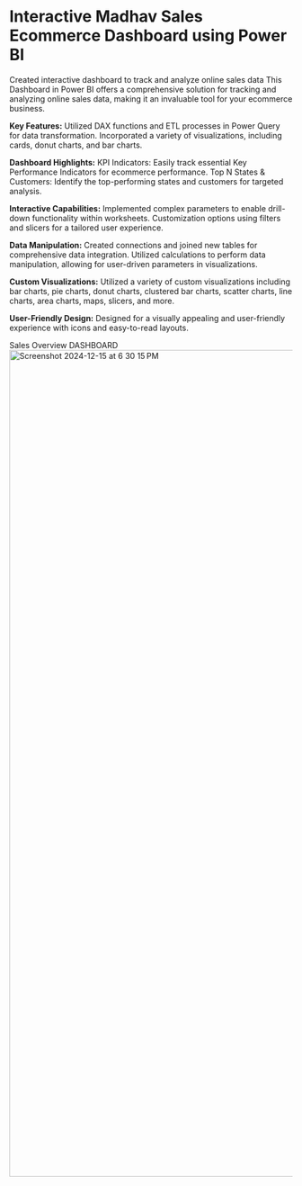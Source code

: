 # Interactive Madhav Sales Ecommerce Dashboard using Power BI

Created interactive dashboard to track and analyze online sales data This Dashboard in Power BI offers a comprehensive solution for tracking and analyzing online sales data, making it an invaluable tool for your ecommerce business.

**Key Features:**
Utilized DAX functions and ETL processes in Power Query for data transformation.
Incorporated a variety of visualizations, including cards, donut charts, and bar charts.

**Dashboard Highlights:﻿**
KPI Indicators: Easily track essential Key Performance Indicators for ecommerce performance.
Top N States & Customers: Identify the top-performing states and customers for targeted analysis.

**Interactive Capabilities:**
Implemented complex parameters to enable drill-down functionality within worksheets.
Customization options using filters and slicers for a tailored user experience.

**Data Manipulation:**
Created connections and joined new tables for comprehensive data integration.
Utilized calculations to perform data manipulation, allowing for user-driven parameters in visualizations.

**Custom Visualizations:**
Utilized a variety of custom visualizations including bar charts, pie charts, donut charts, clustered bar charts, scatter charts, line charts, area charts, maps, slicers, and more.

**User-Friendly Design:**
Designed for a visually appealing and user-friendly experience with icons and easy-to-read layouts.

Sales Overview DASHBOARD
<img width="1470" alt="Screenshot 2024-12-15 at 6 30 15 PM" src="https://github.com/user-attachments/assets/f9c9f6de-4f4e-42bd-8fea-94ef925b42a3" />
